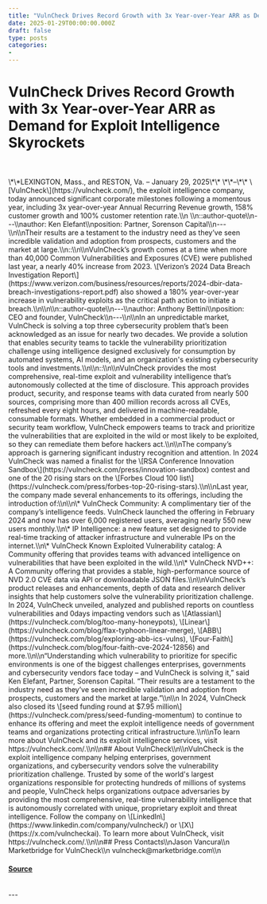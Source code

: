 ```yaml
---
title: "VulnCheck Drives Record Growth with 3x Year-over-Year ARR as Demand for Exploit Intelligence Skyrockets"
date: 2025-01-29T00:00:00.000Z
draft: false
type: posts
categories: 
- 
---
```

# VulnCheck Drives Record Growth with 3x Year-over-Year ARR as Demand for Exploit Intelligence Skyrockets

<br/>

<br/>
\*\*LEXINGTON, Mass., and RESTON, Va. – January 29, 2025\*\* \*\*–\*\* \[VulnCheck\](https://vulncheck.com/), the exploit intelligence company, today announced significant corporate milestones following a momentous year, including 3x year-over-year Annual Recurring Revenue growth, 158% customer growth and 100% customer retention rate.\\n \\n::author-quote\\n---\\nauthor: Ken Elefant\\nposition: Partner, Sorenson Capital\\n---\\n\\nTheir results are a testament to the industry need as they’ve seen incredible validation and adoption from prospects, customers and the market at large.\\n::\\n\\nVulnCheck’s growth comes at a time when more than 40,000 Common Vulnerabilities and Exposures (CVE) were published last year, a nearly 40% increase from 2023. \[Verizon’s 2024 Data Breach Investigation Report\](https://www.verizon.com/business/resources/reports/2024-dbir-data-breach-investigations-report.pdf) also showed a 180% year-over-year increase in vulnerability exploits as the critical path action to initiate a breach.\\n\\n\\n::author-quote\\n---\\nauthor: Anthony Bettini\\nposition: CEO and founder, VulnCheck\\n---\\n\\nIn an unpredictable market, VulnCheck is solving a top three cybersecurity problem that’s been acknowledged as an issue for nearly two decades. We provide a solution that enables security teams to tackle the vulnerability prioritization challenge using intelligence designed exclusively for consumption by automated systems, AI models, and an organization's existing cybersecurity tools and investments.\\n\\n::\\n\\nVulnCheck provides the most comprehensive, real-time exploit and vulnerability intelligence that’s autonomously collected at the time of disclosure. This approach provides product, security, and response teams with data curated from nearly 500 sources, comprising more than 400 million records across all CVEs, refreshed every eight hours, and delivered in machine-readable, consumable formats. Whether embedded in a commercial product or security team workflow, VulnCheck empowers teams to track and prioritize the vulnerabilities that are exploited in the wild or most likely to be exploited, so they can remediate them before hackers act.\\n\\nThe company’s approach is garnering significant industry recognition and attention. In 2024 VulnCheck was named a finalist for the \[RSA Conference Innovation Sandbox\](https://vulncheck.com/press/innovation-sandbox) contest and one of the 20 rising stars on the \[Forbes Cloud 100 list\](https://vulncheck.com/press/forbes-top-20-rising-stars).\\n\\nLast year, the company made several enhancements to its offerings, including the introduction of:\\n\\n\* VulnCheck Community: A complimentary tier of the company’s intelligence feeds. VulnCheck launched the offering in February 2024 and now has over 6,000 registered users, averaging nearly 550 new users monthly.\\n\* IP Intelligence: a new feature set designed to provide real-time tracking of attacker infrastructure and vulnerable IPs on the internet.\\n\* VulnCheck Known Exploited Vulnerability catalog: A Community offering that provides teams with advanced intelligence on vulnerabilities that have been exploited in the wild.\\n\* VulnCheck NVD++: A Community offering that provides a stable, high-performance source of NVD 2.0 CVE data via API or downloadable JSON files.\\n\\nVulnCheck’s product releases and enhancements, depth of data and research deliver insights that help customers solve the vulnerability prioritization challenge. In 2024, VulnCheck unveiled, analyzed and published reports on countless vulnerabilities and 0days impacting vendors such as \[Atlassian\](https://vulncheck.com/blog/too-many-honeypots), \[Linear\](https://vulncheck.com/blog/flax-typhoon-linear-merge), \[ABB\](https://vulncheck.com/blog/exploring-abb-ics-vulns), \[Four-Faith\](https://vulncheck.com/blog/four-faith-cve-2024-12856) and more.\\n\\n“Understanding which vulnerability to prioritize for specific environments is one of the biggest challenges enterprises, governments and cybersecurity vendors face today – and VulnCheck is solving it,” said Ken Elefant, Partner, Sorenson Capital. “Their results are a testament to the industry need as they’ve seen incredible validation and adoption from prospects, customers and the market at large.”\\n\\n In 2024, VulnCheck also closed its \[seed funding round at $7.95 million\](https://vulncheck.com/press/seed-funding-momentum) to continue to enhance its offering and meet the exploit intelligence needs of government teams and organizations protecting critical infrastructure.\\n\\nTo learn more about VulnCheck and its exploit intelligence services, visit https://vulncheck.com/.\\n\\n## About VulnCheck\\n\\nVulnCheck is the exploit intelligence company helping enterprises, government organizations, and cybersecurity vendors solve the vulnerability prioritization challenge. Trusted by some of the world's largest organizations responsible for protecting hundreds of millions of systems and people, VulnCheck helps organizations outpace adversaries by providing the most comprehensive, real-time vulnerability intelligence that is autonomously correlated with unique, proprietary exploit and threat intelligence. Follow the company on \[LinkedIn\](https://www.linkedin.com/company/vulncheck/) or \[X\](https://x.com/vulncheckai). To learn more about VulnCheck, visit https://vulncheck.com/.\\n\\n## Press Contacts\\nJason Vancura\\n  
Marketbridge for VulnCheck\\n  
vulncheck@marketbridge.com\\n

#### [Source](https://vulncheck.com/blog/2024-record-growth)

<br/>
---
